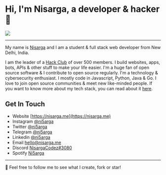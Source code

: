 # Hi, I'm Nisarga, a developer & hacker 👋
![](https://e1.pxfuel.com/desktop-wallpaper/936/34/desktop-wallpaper-aesthetic-anime-gifs-laptop-rain-gaming-anime-girl-aesthetic.jpg)

---

My name is [Nisarga](https://nisarga.me) and I am a student & full stack web developer from New Delhi, India.

I am the leader of a [Hack Club](https://hackclub.com) of over 500 members. I build websites, apps, bots, APIs & other stuff to make your life easier. I'm a huge fan of open source software & I contribute to open source regularly. I'm a technology & cybersecurity enthusiast. I mostly code in Javascript, Python, Java & Go. I love to join open source communities & meet new like-minded people. If you want to know more about my tech stack, you can read about it [here](https://nisarga.me/about). 




## Get In Touch

- Website [https://nisarga.me](https://nisarga.me)
- Instagram [@ni5arga](https://instagram.com/ni5arga)
- Twitter [@ni5arga](https://twitter.com/ni5arga)
- Telegram [@ni5arga](https://ni5arga.t.me/)
- Linkedin [@ni5arga](https://www.linkedin.com/in/ni5arga/)
- Email [hello@nisarga.me](mailto:hello@nisarga.me)
- Discord [NisargaCodez#3080](https://discord.com/users/746040983992533072)
- Spotify [Ni5arga](https://open.spotify.com/user/2g78prniwnob6e44but33jbyq?si=20c57940da4341ae)




---
🍃 Feel free to follow me to see what I create, fork or star!
